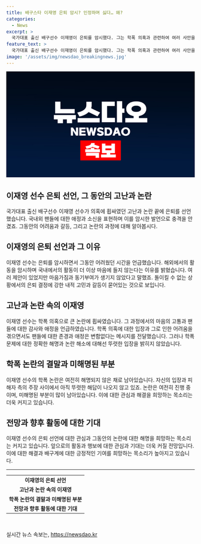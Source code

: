 ```yaml
---
title: 배구스타 이재영 은퇴 암시? 인정하며 싫다… 왜?
categories:
  - News
excerpt: >
  국가대표 출신 배구선수 이재영이 은퇴를 암시했다. 그는 학폭 의혹과 관련하여 여러 사안을 언급하며, 국내나 해외에서의 활동에 대한 팬들의 응원에 감사를 표했다. 특히 자신의 마음가짐을 강조하며, 지금까지의 어려움과 팬들에 대한 감사의 마음을 전했다. 이에 대한 합의, 피해자 측 반박 등 논란도 언급되었다. 이재영의 발언은 팬들에겐 감사함을 전하면서도 진실을 향한 논란을 다룬 것으로 해석된다.
feature_text: >
  국가대표 출신 배구선수 이재영이 은퇴를 암시했다. 그는 학폭 의혹과 관련하여 여러 사안을 언급하며, 국내나 해외에서의 활동에 대한 팬들의 응원에 감사를 표했다. 특히 자신의 마음가짐을 강조하며, 지금까지의 어려움과 팬들에 대한 감사의 마음을 전했다. 이에 대한 합의, 피해자 측 반박 등 논란도 언급되었다. 이재영의 발언은 팬들에겐 감사함을 전하면서도 진실을 향한 논란을 다룬 것으로 해석된다.
image: '/assets/img/newsdao_breakingnews.jpg'
---
```


<p><img src="/assets/img/newsdao_breakingnews.jpg" alt="koreaapp 속보" /></p>

<h2 data-ke-size="size26">이재영 선수 은퇴 선언, 그 동안의 고난과 논란</h2>

<p data-ke-size="size16">국가대표 출신 배구선수 이재영 선수가 의혹에 휩싸였던 고난과 논란 끝에 은퇴를 선언했습니다. 국내외 팬들에 대한 애정과 소신을 표현하며 이를 암시한 발언으로 충격을 안겼죠. 그동안의 어려움과 갈등, 그리고 논란의 과정에 대해 알아봅시다.</p>

<h2 data-ke-size="size24">이재영의 은퇴 선언과 그 이유</h2>

<p data-ke-size="size16">이재영 선수는 은퇴를 암시하면서 그동안 어려웠던 시간을 언급했습니다. 해외에서의 활동을 암시하며 국내에서의 활동이 더 이상 마음에 들지 않는다는 이유를 밝혔습니다. 여러 제안이 있었지만 마음가짐과 동기부여가 생기지 않았다고 말했죠. 돌이킬 수 없는 상황에서의 은퇴 결정에 강한 내적 고민과 갈등이 묻어있는 것으로 보입니다.</p>

<h2 data-ke-size="size24">고난과 논란 속의 이재영</h2>

<p data-ke-size="size16">이재영 선수는 학폭 의혹으로 큰 논란에 휩싸였습니다. 그 과정에서의 마음의 고통과 팬들에 대한 감사와 애정을 언급하였습니다. 학폭 의혹에 대한 입장과 그로 인한 어려움을 겪으면서도 팬들에 대한 존경과 애정은 변함없다는 메시지를 전달했습니다. 그러나 학폭 문제에 대한 정확한 해명과 논란 해소에 대해선 뚜렷한 입장을 밝히지 않았습니다.</p>

<h2 data-ke-size="size24">학폭 논란의 결말과 미해명된 부분</h2>

<p data-ke-size="size16">이재영 선수의 학폭 논란은 여전히 해명되지 않은 채로 남아있습니다. 자신의 입장과 피해자 측의 주장 사이에서 아직 뚜렷한 해답이 나오지 않고 있죠. 논란은 여전히 진행 중이며, 미해명된 부분이 많이 남아있습니다. 이에 대한 관심과 해결을 희망하는 목소리는 더욱 커지고 있습니다.</p>

<h2 data-ke-size="size24">전망과 향후 활동에 대한 기대</h2>

<p data-ke-size="size16">이재영 선수의 은퇴 선언에 대한 관심과 그동안의 논란에 대한 해명을 희망하는 목소리는 커지고 있습니다. 앞으로의 활동과 행보에 대한 관심과 기대는 더욱 커질 전망입니다. 이에 대한 해결과 배구계에 대한 긍정적인 기여를 희망하는 목소리가 높아지고 있습니다.</p>

<hr>

<table>
  <tr>
    <td style="text-align: center; height: 17px;"><b>이재영의 은퇴 선언</b></td>
  </tr>
  <tr>
    <td style="text-align: center; height: 17px;"><b>고난과 논란 속의 이재영</b></td>
  </tr>
  <tr>
    <td style="text-align: center; height: 17px;"><b>학폭 논란의 결말과 미해명된 부분</b></td>
  </tr>
  <tr>
    <td style="text-align: center; height: 17px;"><b>전망과 향후 활동에 대한 기대</b></td>
  </tr>
</table>

<p data-ke-size="size16">&nbsp;</p>
실시간 뉴스 속보는, <a href="https://newsdao.kr" rel="dofollow">https://newsdao.kr</a>


